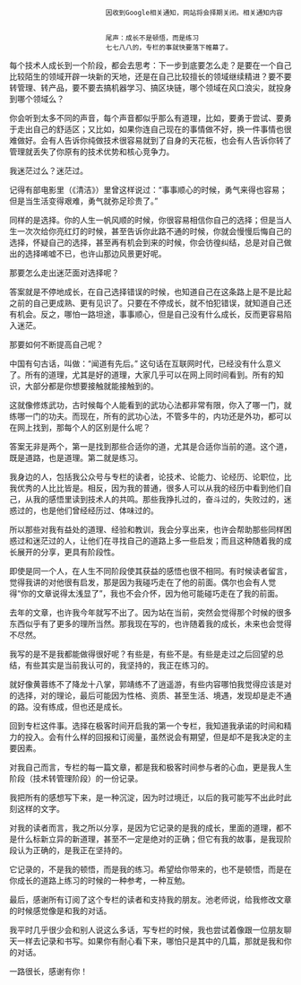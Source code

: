 
                            
                            因收到Google相关通知，网站将会择期关闭。相关通知内容
                            
                            
                            尾声：成长不是顿悟，而是练习
                            七七八八的，专栏的事就快要落下帷幕了。

每个技术人成长到一个阶段，都会去思考：下一步到底要怎么走？是要在一个自己比较陌生的领域开辟一块新的天地，还是在自己比较擅长的领域继续精进？要不要转管理、转产品，要不要去搞机器学习、搞区块链，哪个领域在风口浪尖，就投身到哪个领域么？

你会听到太多不同的声音，每个声音都似乎那么有道理，比如，要勇于尝试、要勇于走出自己的舒适区；又比如，如果你连自己现在的事情做不好，换一件事情也很难做好。会有人告诉你纯做技术很容易就到了自身的天花板，也会有人告诉你转了管理就丢失了你原有的技术优势和核心竞争力。

我迷茫过么？迷茫过。

记得有部电影里（《清洁》）里曾这样说过：“事事顺心的时候，勇气来得也容易；但是当生活变得艰难，勇气就弥足珍贵了。”

同样的是选择。你的人生一帆风顺的时候，你很容易相信你自己的选择；但是当人生一次次给你亮红灯的时候，甚至告诉你此路不通的时候，你就会慢慢后悔自己的选择，怀疑自己的选择，甚至再有机会到来的时候，你会彷徨纠结，总是对自己做出的选择唏嘘不已，也许山那边风景更好呢。

那要怎么走出迷茫面对选择呢？

答案就是不停地成长，在自己选择错误的时候，也知道自己在这条路上是不是比起之前的自己更成熟、更有见识了。只要在不停成长，就不怕犯错误，就知道自己还有机会。反之，哪怕一路坦途，事事顺心，但是自己没有什么成长，反而更容易陷入迷茫。

那要如何不断提高自己呢？

中国有句古话，叫做：“闻道有先后。” 这句话在互联网时代，已经没有什么意义了。所有的道理，尤其是好的道理，大家几乎可以在网上同时间看到。所有的知识，大部分都是你想要接触就能接触到的。

这就像修炼武功，古时候每个人能看到的武功心法都非常有限，你入了哪一门，就练哪一门的功夫。而现在，所有的武功心法，不管多牛的，内功还是外功，都可以在网上找到，那每个人的区别是什么呢？

答案无非是两个，第一是找到那些合适你的道，尤其是合适你当前的道。这个道，既是道路，也是道理。第二就是练习。

我身边的人，包括我公众号与专栏的读者，论技术、论能力、论经历、论职位，比我优秀的人比比皆是。相反，因为我的普通，很多人可以从我的经历中看到他们自己，从我的感悟里读到技术人的共鸣。那些我挣扎过的，奋斗过的，失败过的，迷惑过的，也是他们曾经经历过、体味过的。

所以那些对我有益处的道理、经验和教训，我会分享出来，也许会帮助那些同样困惑过和迷茫过的人，让他们在寻找自己的道路上多一些启发；而且这种随着我的成长展开的分享，更具有阶段性。

即使是同一个人，在人生不同阶段使其获益的感悟也很不相同。有时候读者留言，觉得我讲的对他很有启发，那是因为我碰巧走在了他的前面。偶尔也会有人觉得“你的文章说得太浅显了”，我也不会介怀，因为他可能碰巧走在了我的前面。

去年的文章，也许我今年就写不出了。因为站在当前，突然会觉得那个时候的很多东西似乎有了更多的理所当然。那我现在写的，也许随着我的成长，未来也会觉得不尽然。

我写的是不是我都能做得很好呢？有些是，有些不是。有些是走过之后回望的总结，有些其实是当前我认可的，我坚持的，我正在练习的。

就好像黄蓉练不了降龙十八掌，郭靖练不了逍遥游，有些内容哪怕我觉得应该是对的选择，对的理论，最后可能因为性格、资质、甚至生活、境遇，发现却是走不通的路。没有练成，但也还是成长。

回到专栏这件事。选择在极客时间开启我的第一个专栏，我知道我承诺的时间和精力的投入。会有什么样的回报和订阅量，虽然说会有期望，但是却不是我决定的主要因素。

对我自己而言，专栏的每一篇文章，都是我和极客时间参与者的心血，更是我人生阶段（技术转管理阶段）的一份记录。

我把所有的感想写下来，是一种沉淀，因为时过境迁，以后的我可能写不出此时此刻这样的文字。

对我的读者而言，我之所以分享，是因为它记录的是我的成长，里面的道理，都不是什么标新立异的新道理，甚至不一定是绝对的正确；但它有我的故事，是我现阶段认为正确的，是我正在坚持的。

它记录的，不是我的顿悟，而是我的练习。希望给你带来的，也不是顿悟，而是在你成长的道路上练习的时候的一种参考，一种互勉。

最后，感谢所有订阅了这个专栏的读者和支持我的朋友。池老师说，给我修改文章的时候感觉像是和我的对话。

我平时几乎很少会和别人说这么多话，写专栏的时候，我也尝试着像跟一位朋友聊天一样去记录和书写。如果你有耐心看下来，哪怕只是其中的几篇，那就是我和你的对话。

一路很长，感谢有你！

                        
                        
                            